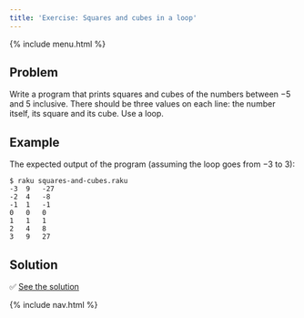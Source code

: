 ```yaml
---
title: 'Exercise: Squares and cubes in a loop'
---
```


{% include menu.html %}

## Problem

Write a program that prints squares and cubes of the numbers between −5 and 5 inclusive. There should be three values on each line: the number itself, its square and its cube. Use a loop.

## Example

The expected output of the program (assuming the loop goes from −3 to 3):

```console
$ raku squares-and-cubes.raku
-3	9	-27
-2	4	-8
-1	1	-1
0	0	0
1	1	1
2	4	8
3	9	27
```

## Solution

✅ [See the solution](solution)

{% include nav.html %}
